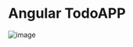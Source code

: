 # Angular TodoAPP

![image](https://github.com/m-mourouh/angular-todo-app/assets/60442896/3810b8b0-c503-41e3-a4d9-3bc94c52d62d)

